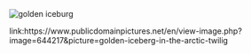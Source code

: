 <!DOCTYPE html>
  <body>
    <img src="golden-iceberg-in-the-arctic-twilig.jpeg" 
    alt="golden iceburg"/>
    <p>link:https://www.publicdomainpictures.net/en/view-image.php?image=644217&picture=golden-iceberg-in-the-arctic-twilig</p>
  </body>
</html>
